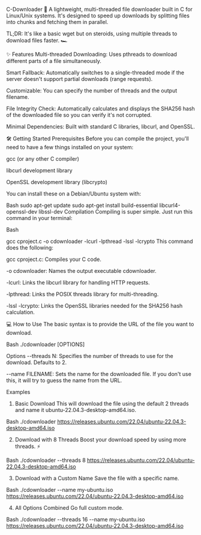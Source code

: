 C-Downloader 🚀
A lightweight, multi-threaded file downloader built in C for Linux/Unix systems. It's designed to speed up downloads by splitting files into chunks and fetching them in parallel.

TL;DR: It's like a basic wget but on steroids, using multiple threads to download files faster. 🏎️

✨ Features
Multi-threaded Downloading: Uses pthreads to download different parts of a file simultaneously.

Smart Fallback: Automatically switches to a single-threaded mode if the server doesn't support partial downloads (range requests).

Customizable: You can specify the number of threads and the output filename.

File Integrity Check: Automatically calculates and displays the SHA256 hash of the downloaded file so you can verify it's not corrupted.

Minimal Dependencies: Built with standard C libraries, libcurl, and OpenSSL.

🛠️ Getting Started
Prerequisites
Before you can compile the project, you'll need to have a few things installed on your system:

gcc (or any other C compiler)

libcurl development library

OpenSSL development library (libcrypto)

You can install these on a Debian/Ubuntu system with:

Bash
sudo apt-get update
sudo apt-get install build-essential libcurl4-openssl-dev libssl-dev
Compilation
Compiling is super simple. Just run this command in your terminal:

Bash

gcc cproject.c -o cdownloader -lcurl -lpthread -lssl -lcrypto
This command does the following:

gcc cproject.c: Compiles your C code.

-o cdownloader: Names the output executable cdownloader.

-lcurl: Links the libcurl library for handling HTTP requests.

-lpthread: Links the POSIX threads library for multi-threading.

-lssl -lcrypto: Links the OpenSSL libraries needed for the SHA256 hash calculation.

💻 How to Use
The basic syntax is to provide the URL of the file you want to download.

Bash
./cdownloader [OPTIONS] <URL>

Options
--threads N: Specifies the number of threads to use for the download. Defaults to 2.

--name FILENAME: Sets the name for the downloaded file. If you don't use this, it will try to guess the name from the URL.

Examples

1. Basic Download This will download the file using the default 2 threads and name it ubuntu-22.04.3-desktop-amd64.iso.

Bash
./cdownloader https://releases.ubuntu.com/22.04/ubuntu-22.04.3-desktop-amd64.iso

2. Download with 8 Threads Boost your download speed by using more threads. ⚡

Bash
./cdownloader --threads 8 https://releases.ubuntu.com/22.04/ubuntu-22.04.3-desktop-amd64.iso

3. Download with a Custom Name Save the file with a specific name.

Bash
./cdownloader --name my-ubuntu.iso https://releases.ubuntu.com/22.04/ubuntu-22.04.3-desktop-amd64.iso

4. All Options Combined Go full custom mode.

Bash
./cdownloader --threads 16 --name my-ubuntu.iso https://releases.ubuntu.com/22.04/ubuntu-22.04.3-desktop-amd64.iso
